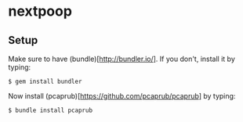 # nextpoop

## Setup

Make sure to have (bundle)[http://bundler.io/]. If you don't, install it by typing:
```
$ gem install bundler
```

Now install (pcaprub)[https://github.com/pcaprub/pcaprub] by typing:
```
$ bundle install pcaprub
```
